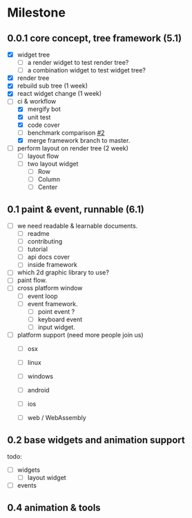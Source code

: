 # Milestone

## 0.0.1 core concept, tree framework (5.1)
 
- [x] widget tree
  - [ ] a render widget to test render tree?
  - [ ] a combination widget to test widget tree?
- [x] render tree
- [x] rebuild sub tree (1 week)
- [x] react widget change (1 week)
- [ ] ci & workflow
  - [x] mergify bot
  - [x] unit test 
  - [x] code cover
  - [ ] benchmark comparison [#2](https://github.com/M-Adoo/Holiday/issues/2)
  - [x] merge framework branch to master.
- [ ] perform layout on render tree (2 week)
  - [ ] layout flow
  - [ ] two layout widget
    - [ ] Row
    - [ ] Column
    - [ ] Center

## 0.1 paint & event, runnable (6.1)

- [ ] we need readable & learnable documents.
  - [ ] readme
  - [ ] contributing
  - [ ] tutorial
  - [ ] api docs cover
  - [ ] inside framework
- [ ] which 2d graphic library to use?
- [ ] paint flow.
- [ ] cross platform window
  - [ ] event loop
  - [ ] event framework.
    - [ ] point event ?
    - [ ] keyboard event
    - [ ] input widget.
- [ ] platform support (need more people join us)
  - [ ] osx
  - [ ] linux
  - [ ] windows
  - [ ] android
  - [ ] ios
  - [ ] web / WebAssembly


## 0.2 base widgets and animation support

todo:

- [ ] widgets
  - [ ] layout widget
- [ ] events

## 0.4 animation & tools
